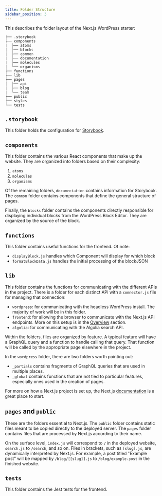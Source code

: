```yaml
---
title: Folder Structure
sidebar_position: 3
---
```


This describes the folder layout of the Next.js WordPress starter:

```text
├── .storybook
├── components
|  ├── atoms
|  ├── blocks
|  ├── common
|  ├── documentation
|  ├── molecules
|  └── organisms
├── functions
├── lib
├── pages
|  ├── api
|  ├── blog
|  └── team
├── public
├── styles
└── tests
```

## `.storybook`

This folder holds the configuration for [Storybook](/docs/storybook).

## `components`

This folder contains the various React components that make up the
website. They are organized into folders based on their complexity:

1. `atoms`
2. `molecules`
3. `organisms`

Of the remaining folders, `documentation` contains information for
Storybook. The `common` folder contains components that define the
general structure of pages.

Finally, the `blocks` folder contains the components directly
responsible for displaying individual blocks from the WordPress
Block Editor. They are organized by the source of the block.

## `functions`

This folder contains useful functions for the frontend. Of note:

- `displayBlock.js` handles which Component will display for which block
- `formatBlockData.js` handles the initial processing of the blockJSON

## `lib`

This folder contains the functions for communicating with the different
APIs in the project. There is a folder for each distinct API with a
`connector.js` file for managing that connection:

- `wordpress`: for communicating with the headless WordPress install. The
  majority of work will be in this folder.
- `frontend`: for allowing the browser to communicate with the Next.js API
  endpoints. More on this setup is in the [Overview][ov] section.
- `algolia`: for communicating with the Algolia search API.

[ov]: /docs/backend

Within the folders, files are organized by feature. A typical feature will
have a GraphQL query and a function to handle calling that query. That
function will be called by the appropriate page elsewhere in the project.

In the `wordpress` folder, there are two folders worth pointing out:

- `_partials` contains fragments of GraphQL queries that are used in
  multiple places.
- `_global` contains functions that are not tied to particular features,
  especially ones used in the creation of pages.

For more on how a Next.js project is set up, the Next.js [documentation](https://nextjs.org/docs/getting-started) is
a great place to start.

## `pages` and `public`

These are the folders essential to Next.js. The `public` folder contains
static files meant to be copied directly to the deployed server. The
`pages` folder contains files that are processed by Next.js according
to their name.

On the surface level, `index.js` will correspond to `/` in the deployed
website, `search.js` to `/search`, and so on. Files in brackets, such
as `[slug].js`, are dynamically interpreted by Next.js. For example,
a post titled "Example post" will be mapped by `/blog/[[slug]].js`
to `/blog/example-post` in the finished website.

## `tests`

This folder contains the Jest tests for the frontend.

